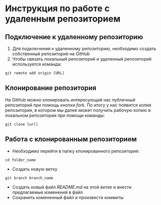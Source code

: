 # Инструкция по работе с удаленным репозиторием

## Подключение к удаленному репозиторию
1. Для подключения к удаленному репозиторию, необходимо создать собственный репозиторий на *GitHub*
2. Чтобы связать локальный репозиторий и удаленный репозиторий используется команда:
```
git remote add origin [URL]
```

## Клонирование репозитория
На GitHub можно клонировать интересующий нас публичный репозиторий при помощь кнопки *fork*. По итогу у нас появится копия репозитория, в котором мы далее может получить рабочую копию в локальном репозитории при помощи команды:
```
git clone [url]
```

## Работа с клонированным репозиторием
* Необходимо перейти в папку клонированного репозитория:
```
cd folder_name
```
* Cоздать новую ветку
```
git branch branch_name
```
* Создать новый файл *README.md* на этой ветке и внести предлагаемые изменений в файл
* Сохранить измененный файл и произвести коммиты 


